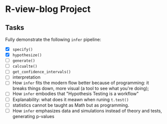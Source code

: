 # R-view-blog Project

## Tasks

Fully demonstrate the following `infer` pipeline: 
* [x] `specify()`
* [x] `hypothesize()`
* [ ] `generate()`
* [ ] `calcualte()`
* [ ] `get_confidence_intervals()`
* [ ] interpretation
* [ ] How `infer` fits the modern flow better because of programming: it breaks things down, more visual (a tool to see what you're doing); 
* [ ] How `infer` embodies that "Hypothesis Testing is a workflow" 
* [ ] Explanability: what does it meawn when runing `t.test()` 
* [ ] statistics cannot be taught as Math but as programming. 
* [ ] How `infer` emphasizes data and simulations instead of theory and tests, generating p-values